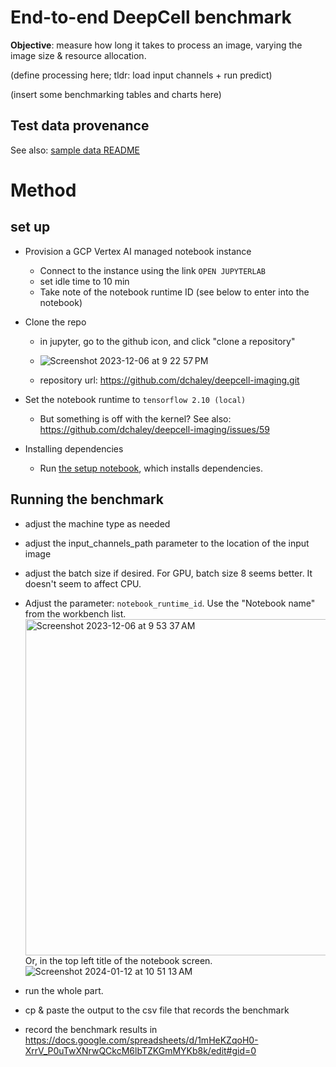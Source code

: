 # End-to-end DeepCell benchmark

**Objective**: measure how long it takes to process an image, varying the image size & resource allocation.

(define processing here; tldr: load input channels + run predict)

(insert some benchmarking tables and charts here)

## Test data provenance

See also: [sample data README](https://github.com/dchaley/deepcell-imaging/tree/main/sample-data)

# Method
## set up
- Provision a GCP Vertex AI managed notebook instance
  - Connect to the instance using the link `OPEN JUPYTERLAB`
  - set idle time to 10 min
  - Take note of the notebook runtime ID (see below to enter into the notebook)
    
- Clone the repo
    - in jupyter, go to the github icon, and click "clone a repository"
    - ![Screenshot 2023-12-06 at 9 22 57 PM](https://github.com/dchaley/deepcell-imaging/assets/352005/8424a47e-ab92-47dd-ab2e-365c3f1e4448)

    - repository url: https://github.com/dchaley/deepcell-imaging.git
 
- Set the notebook runtime to `tensorflow 2.10 (local)`
    - But something is off with the kernel? See also: https://github.com/dchaley/deepcell-imaging/issues/59

- Installing dependencies
  - Run [the setup notebook](setup.ipynb), which installs dependencies.
    
## Running the benchmark
- adjust the machine type as needed
- adjust the input_channels_path parameter to the location of the input image
- adjust the batch size if desired. For GPU, batch size 8 seems better. It doesn't seem to affect CPU.
- Adjust the parameter: `notebook_runtime_id`. Use the "Notebook name" from the workbench list.<br> <img width="538" alt="Screenshot 2023-12-06 at 9 53 37 AM" src="https://github.com/dchaley/deepcell-imaging/assets/352005/07ed4f96-5dc7-44e8-ae5f-ec6e12d3c244"><br>Or, in the top left title of the notebook screen.<br> ![Screenshot 2024-01-12 at 10 51 13 AM](https://github.com/dchaley/deepcell-imaging/assets/352005/36e576ba-db72-4dd1-9418-ed89115d7785)


- run the whole part.
- cp & paste the output to the csv file that records the benchmark
- record the benchmark results in https://docs.google.com/spreadsheets/d/1mHeKZqoH0-XrrV_P0uTwXNrwQCkcM6lbTZKGmMYKb8k/edit#gid=0 
